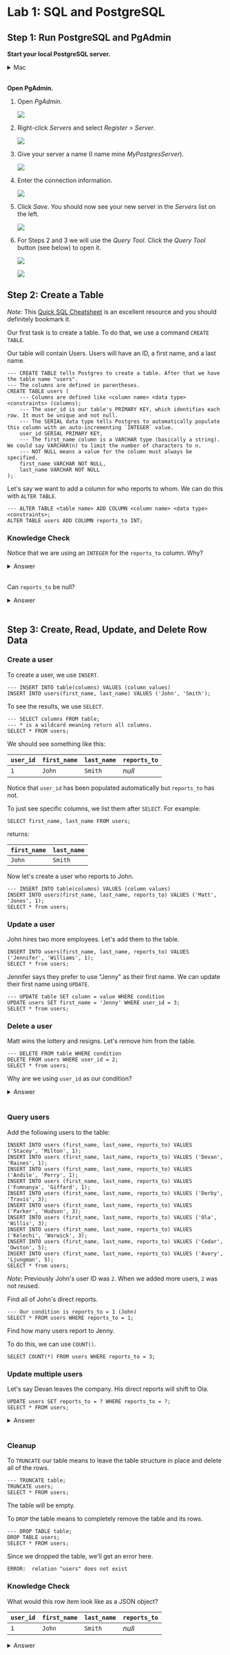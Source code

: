 # Lab 1: SQL and PostgreSQL

## Step 1: Run PostgreSQL and PgAdmin

**Start your local PostgreSQL server.**

<details>
<summary>Mac</summary>
<br/>

1. Open *Postgres.app*.

    ![](./images/postgres/postgres-open.png)

2. Click *Initialize*.

    ![](./images/postgres/postgres-initialize.png)

3. The server is now running with the following default settings:

    - Host: `localhost`
    - Port: `5432`
    - User: *Your system username*
    - Database: *Your system username*
    - Password: *None*
    - Connection URL: `postgresql://localhost`

</details>
<br/>

**Open PgAdmin.**

1. Open *PgAdmin*.

    ![](./images/pgadmin/pgadmin-open.png)

2. Right-click *Servers* and select *Register > Server*.

    ![](./images/pgadmin/pgadmin-register.png)

3. Give your server a name (I name mine *MyPostgresServer*).

    ![](./images/pgadmin/pgadmin-name.png)

4. Enter the connection information.

    ![](./images/pgadmin/pgadmin-connection.png)

5. Click *Save*. You should now see your new server in the *Servers* list on the left.

    ![](./images/pgadmin/pgadmin-list.png)

6. For Steps 2 and 3 we will use the *Query Tool*. Click the *Query Tool* button (see below) to open it.

    ![](./images/pgadmin/postgres-query-tool-open.png)

    ![](./images/pgadmin/postgres-query-tool-show.png)

## Step 2: Create a Table

*Note:* This [Quick SQL Cheatsheet](https://github.com/enochtangg/quick-SQL-cheatsheet) is an excellent resource and you should definitely bookmark it.

Our first task is to create a table. To do that, we use a command `CREATE TABLE`.

Our table will contain Users. Users will have an ID, a first name, and a last name.

```postgres
--- CREATE TABLE tells Postgres to create a table. After that we have the table name "users".
--- The columns are defined in parentheses.
CREATE TABLE users (
    --- Columns are defined like <column name> <data type> <constraints> (columns);
    --- The user_id is our table's PRIMARY KEY, which identifies each row. It must be unique and not null.
    --- The SERIAL data type tells Postgres to automatically populate this column with an auto-incrementing `INTEGER` value.
    user_id SERIAL PRIMARY KEY,
    --- The first_name column is a VARCHAR type (basically a string). We could say VARCHAR(n) to limit the number of characters to n.
    --- NOT NULL means a value for the column must always be specified.
    first_name VARCHAR NOT NULL,
    last_name VARCHAR NOT NULL
);
```

Let's say we want to add a column for who reports to whom. We can do this with `ALTER TABLE`.

```postgres
--- ALTER TABLE <table name> ADD COLUMN <column name> <data type> <constraints>;
ALTER TABLE users ADD COLUMN reports_to INT;
```

### Knowledge Check

Notice that we are using an `INTEGER` for the `reports_to` column. Why?

<details>
<summary>Answer</summary>
<br/>

The value for `reports_to` will be the `user_id` of the respective user's manager.
The `user_id` should never change, but `first_name` and `last_name` can.
</details>
<br/>

Can `reports_to` be null?

<details>
<summary>Answer</summary>
<br/>

Yes. We did not add the `PRIMARY KEY` constraint (because we already have one) and we did not add a `NOT NULL` constraint.
</details>
<br/>

## Step 3: Create, Read, Update, and Delete Row Data

### Create a user

To create a user, we use `INSERT`.

```postgres
--- INSERT INTO table(columns) VALUES (column values)
INSERT INTO users(first_name, last_name) VALUES ('John', 'Smith');
```

To see the results, we use `SELECT`.

```postgres
--- SELECT columns FROM table;
--- * is a wildcard meaning return all columns.
SELECT * FROM users;
```

We should see something like this:

| `user_id` | `first_name`  | `last_name`   | `reports_to`
|---        |---            |---            |---
| `1`       | `John`        | `Smith`       | *null*

Notice that `user_id` has been populated automatically but `reports_to` has not.

To just see specific columns, we list them after `SELECT`. For example:

```postgres
SELECT first_name, last_name FROM users;
```

returns:

| `first_name`  | `last_name`
|---            |---
| `John`        | `Smith`

Now let's create a user who reports to John.

```postgres
--- INSERT INTO table(columns) VALUES (column values)
INSERT INTO users(first_name, last_name, reports_to) VALUES ('Matt', 'Jones', 1);
SELECT * from users;
```

### Update a user

John hires two more employees. Let's add them to the table.

```postgres
INSERT INTO users(first_name, last_name, reports_to) VALUES ('Jennifer', 'Williams', 1);
SELECT * from users;
```

Jennifer says they prefer to use "Jenny" as their first name. We can update their first name using `UPDATE`.

```postgres
--- UPDATE table SET column = value WHERE condition
UPDATE users SET first_name = 'Jenny' WHERE user_id = 3;
SELECT * from users;
```

### Delete a user

Matt wins the lottery and resigns. Let's remove him from the table.

```postgres
--- DELETE FROM table WHERE condition
DELETE FROM users WHERE user_id = 2;
SELECT * from users;
```

Why are we using `user_id` as our condition?

<details>
<summary>Answer</summary>
<br/>

We only want to delete Matt from our table, so we use the ID because it is guaranteed to be unique and not null.

We can use any condition, however, and may delete multiple rows at once. `DELETE` should be used with caution!
</details>
<br/>

### Query users

Add the following users to the table:

```postgres
INSERT INTO users (first_name, last_name, reports_to) VALUES ('Stacey', 'Milton', 1);
INSERT INTO users (first_name, last_name, reports_to) VALUES ('Devan', 'Raines', 1);
INSERT INTO users (first_name, last_name, reports_to) VALUES ('Andile', 'Perry', 1);
INSERT INTO users (first_name, last_name, reports_to) VALUES ('Fumnanya', 'Giffard', 1);
INSERT INTO users (first_name, last_name, reports_to) VALUES ('Derby', 'Travis', 3);
INSERT INTO users (first_name, last_name, reports_to) VALUES ('Parker', 'Hudson', 3);
INSERT INTO users (first_name, last_name, reports_to) VALUES ('Ola', 'Willis', 3);
INSERT INTO users (first_name, last_name, reports_to) VALUES ('Kelechi', 'Warwick', 3);
INSERT INTO users (first_name, last_name, reports_to) VALUES ('Cedar', 'Owston', 5);
INSERT INTO users (first_name, last_name, reports_to) VALUES ('Avery', 'Ljungman', 5);
SELECT * from users;
```

*Note:* Previously John's user ID was `2`. When we added more users, `2` was not reused.

Find all of John's direct reports.

```postgres
--- Our condition is reports_to = 1 (John)
SELECT * FROM users WHERE reports_to = 1;
```

Find how many users report to Jenny.

To do this, we can use `COUNT()`.

```postgres
SELECT COUNT(*) FROM users WHERE reports_to = 3;
```

### Update multiple users

Let's say Devan leaves the company. His direct reports will shift to Ola.

```postgres
UPDATE users SET reports_to = ? WHERE reports_to = ?;
SELECT * FROM users;
```

<details>
<summary>Answer</summary>
<br/>

```postgres
UPDATE users SET reports_to = 10 WHERE reports_to = 5;
SELECT * FROM users;
```
</details>
<br/>

### Cleanup

To `TRUNCATE` our table means to leave the table structure in place and delete all of the rows.

```postgres
--- TRUNCATE table;
TRUNCATE users;
SELECT * FROM users;
```

The table will be empty.

To `DROP` the table means to completely remove the table and its rows.

```postgres
--- DROP TABLE table;
DROP TABLE users;
SELECT * FROM users;
```

Since we dropped the table, we'll get an error here.

```
ERROR:  relation "users" does not exist
```

### Knowledge Check

What would this row item look like as a JSON object?

| `user_id` | `first_name`  | `last_name`   | `reports_to`
|---        |---            |---            |---
| `1`       | `John`        | `Smith`       | *null*

<details>
<summary>Answer</summary>
<br/>

```json
{
    "user_id": 1,
    "first_name": "John",
    "last_name": "Smith",
    "reports_to": null
}
```
</details>
